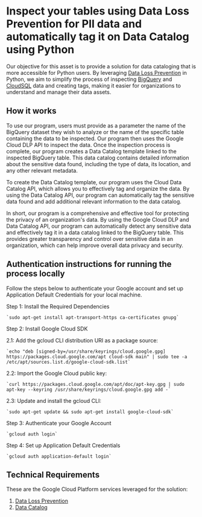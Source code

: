 # Inspect your tables using Data Loss Prevention for PII data and automatically tag it on Data Catalog using Python #

Our objective for this asset is to provide a solution for data cataloging that is more accessible for Python users. By leveraging [Data Loss Prevention](https://cloud.google.com/dlp) in Python, we aim to simplify the process of inspecting [BigQuery](https://cloud.google.com/bigquery) and [CloudSQL](https://cloud.google.com/sql) data and creating tags, making it easier for organizations to understand and manage their data assets.

## How it works ##

To use our program, users must provide as a parameter the name of the BigQuery dataset they wish to analyze or the name of the specific table containing the data to be inspected. Our program then uses the Google Cloud DLP API to inspect the data. Once the inspection process is complete, our program creates a Data Catalog template linked to the inspected BigQuery table. This data catalog contains detailed information about the sensitive data found, including the type of data, its location, and any other relevant metadata.

To create the Data Catalog template, our program uses the Cloud Data Catalog API, which allows you to effectively tag and organize the data. By using the Data Catalog API, our program can automatically tag the sensitive data found and add additional relevant information to the data catalog.

In short, our program is a comprehensive and effective tool for protecting the privacy of an organization's data. By using the Google Cloud DLP and Data Catalog API, our program can automatically detect any sensitive data and effectively tag it in a data catalog linked to the BigQuery table. This provides greater transparency and control over sensitive data in an organization, which can help improve overall data privacy and security.

## Authentication instructions for running the process locally ##

Follow the steps below to authenticate your Google account and set up Application Default Credentials for your local machine.

Step 1: Install the Required Dependencies

    `sudo apt-get install apt-transport-https ca-certificates gnupg`

Step 2: Install Google Cloud SDK

2.1: Add the gcloud CLI distribution URI as a package source:

    `echo "deb [signed-by=/usr/share/keyrings/cloud.google.gpg] https://packages.cloud.google.com/apt cloud-sdk main" | sudo tee -a /etc/apt/sources.list.d/google-cloud-sdk.list`

2.2: Import the Google Cloud public key:

    `curl https://packages.cloud.google.com/apt/doc/apt-key.gpg | sudo apt-key --keyring /usr/share/keyrings/cloud.google.gpg add -`

2.3: Update and install the gcloud CLI:

    `sudo apt-get update && sudo apt-get install google-cloud-sdk`

Step 3: Authenticate your Google Account

    `gcloud auth login`

Step 4: Set up Application Default Credentials

    `gcloud auth application-default login`

## Technical Requirements ##
These are the Google Cloud Platform services leveraged for the solution:

1. <a href= "https://cloud.google.com/dlp?hl=es-419"> Data Loss Prevention</a>
2. <a href= "https://cloud.google.com/products?hl=es-419"> Data Catalog</a>
